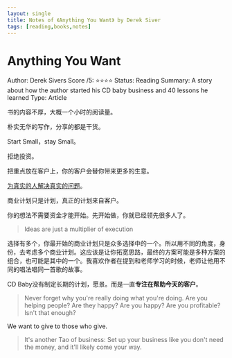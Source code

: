 ```yaml
---
layout: single
title: Notes of 《Anything You Want》 by Derek Siver
tags: [reading,books,notes]
---
```




# Anything You Want

Author: Derek Sivers
Score /5: ⭐️⭐️⭐️⭐️
Status: Reading
Summary: A story about how the author started his CD baby business and 40 lessons he learned
Type: Article

书的内容不厚，大概一个小时的阅读量。

朴实无华的写作，分享的都是干货。

Start Small，stay Small。

拒绝投资。

把重点放在客户上，你的客户会替你带来更多的生意。

[为真实的人解决真实的问题]()。

商业计划只是计划，真正的计划来自客户。

你的想法不需要资金才能开始。先开始做，你就已经领先很多人了。

> Ideas are just a multiplier of execution

选择有多个，你最开始的商业计划只是众多选择中的一个。所以用不同的角度，身份，去考虑多个商业计划。这应该是让你拓宽思路，最终的方案可能是多种方案的组合，也可能是其中的一个。我喜欢作者在提到和老师学习的时候，老师让他用不同的唱法唱同一首歌的故事。

CD Baby没有制定长期的计划，愿景。而是一直**专注在帮助今天的客户**。

> Never forget why you're really doing what you're doing. Are you helping people? Are they happy? Are you happy? Are you profitable? Isn't that enough?

We want to give to those who give.

> It's another Tao of business: Set up your business like you don't need the money, and it'll likely come your way.

